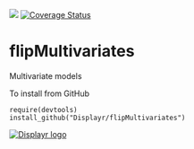 [![](https://travis-ci.org/Displayr/flipMultivariates.svg?branch=master)](https://travis-ci.org/Displayr/flipMultivariates/)
[![Coverage Status](https://coveralls.io/repos/github/Displayr/flipMultivariates/badge.svg?branch=master)](https://coveralls.io/github/Displayr/flipMultivariates?branch=master)
# flipMultivariates

Multivariate models

To install from GitHub
```
require(devtools)
install_github("Displayr/flipMultivariates")
```

[![Displayr logo](https://mwmclean.github.io/img/logo-header.png)](https://www.displayr.com)
